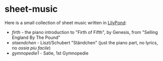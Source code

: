 # sheet-music

Here is a small collection of sheet music written in [LilyPond](http://lilypond.org/):

* *firth* - the piano introduction to "Firth of Fifth", by Genesis, from "Selling England By The Pound"
* *staendchen* - Liszt/Schubert "Ständchen" (just the piano part, no lyrics, no *ossia piu facile*)
* *gymnopedie1* - Satie, 1st Gymnopedie
